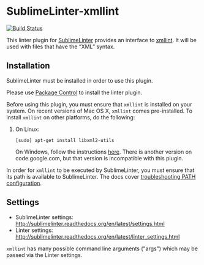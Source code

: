 SublimeLinter-xmllint
=========================

[![Build Status](https://travis-ci.org/SublimeLinter/SublimeLinter-xmllint.svg?branch=master)](https://travis-ci.org/SublimeLinter/SublimeLinter-xmllint)

This linter plugin for [SublimeLinter](https://github.com/SublimeLinter/SublimeLinter) provides an interface to [xmllint](http://xmlsoft.org/xmllint.html). It will be used with files that have the “XML” syntax.

## Installation
SublimeLinter must be installed in order to use this plugin. 

Please use [Package Control](https://packagecontrol.io) to install the linter plugin.

Before using this plugin, you must ensure that `xmllint` is installed on your system. On recent versions of Mac OS X, `xmllint` comes pre-installed. To install `xmllint` on other platforms, do the following:

1. On Linux:

     ```text
     [sudo] apt-get install libxml2-utils
     ```

   On Windows, follow the instructions [here](http://flowingmotion.jojordan.org/2011/10/08/3-steps-to-download-xmllint/). There is another version on code.google.com, but that version is incompatible with this plugin.

In order for `xmllint` to be executed by SublimeLinter, you must ensure that its path is available to SublimeLinter. The docs cover [troubleshooting PATH configuration](http://sublimelinter.readthedocs.io/en/latest/troubleshooting.html#finding-a-linter-executable).

## Settings
- SublimeLinter settings: http://sublimelinter.readthedocs.org/en/latest/settings.html
- Linter settings: http://sublimelinter.readthedocs.org/en/latest/linter_settings.html

`xmllint` has many possible command line arguments ("args") which may be passed via the Linter settings.

